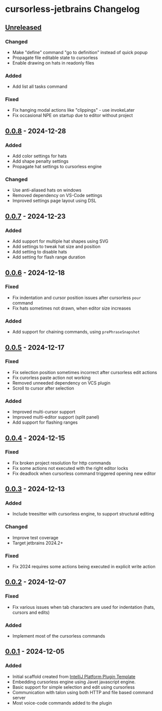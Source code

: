 # cursorless-jetbrains Changelog

## [Unreleased]

### Changed

- Make "define" command "go to definition" instead of quick popup
- Propagate file editable state to cursorless
- Enable drawing on hats in readonly files

### Added

- Add list all tasks command

### Fixed

- Fix hanging modal actions like "clippings" - use invokeLater
- Fix occasional NPE on startup due to editor without project

## [0.0.8] - 2024-12-28

### Added

- Add color settings for hats
- Add shape penalty settings
- Propagate hat settings to cursorless engine

### Changed

- Use anti-aliased hats on windows
- Removed dependency on VS-Code settings
- Improved settings page layout using DSL

## [0.0.7] - 2024-12-23

### Added

- Add support for multiple hat shapes using SVG
- Add settings to tweak hat size and position
- Add setting to disable hats
- Add setting for flash range duration

## [0.0.6] - 2024-12-18

### Fixed

- Fix indentation and cursor position issues after cursorless `pour` command
- Fix hats sometimes not drawn, when editor size increases

### Added

- Add support for chaining commands, using `prePhraseSnapshot`

## [0.0.5] - 2024-12-17

### Fixed

- Fix selection position sometimes incorrect after cursorless edit actions
- Fix curorless paste action not working
- Removed unneeded dependency on VCS plugin
- Scroll to cursor after selection

### Added

- Improved multi-cursor support
- Improved multi-editor support (split panel)
- Add support for flashing ranges

## [0.0.4] - 2024-12-15

### Fixed

- Fix broken project resolution for http commands
- Fix some actions not executed with the right editor locks
- Fix deadlock when cursorless command triggered opening new editor

## [0.0.3] - 2024-12-13

### Added

- Include treesitter with cursorless engine, to support structural editing

### Changed

- Improve test coverage
- Target jetbrains 2024.2+

### Fixed

- Fix 2024 requires some actions being executed in explicit write action

## [0.0.2] - 2024-12-07

### Fixed

- Fix various issues when tab characters are used for indentation (hats, cursors and edits)

### Added

- Implement most of the cursorless commands

## [0.0.1] - 2024-12-05

### Added

- Initial scaffold created from [IntelliJ Platform Plugin Template](https://github.com/JetBrains/intellij-platform-plugin-template)
- Embedding cursorless engine using Javet javascript engine.
- Basic support for simple selection and edit using cursorless
- Communication with talon using both HTTP and file based command server
- Most voice-code commands added to the plugin

[Unreleased]: https://github.com/asoee/cursorless-jetbrains/compare/v0.0.8...HEAD
[0.0.8]: https://github.com/asoee/cursorless-jetbrains/compare/v0.0.7...v0.0.8
[0.0.7]: https://github.com/asoee/cursorless-jetbrains/compare/v0.0.6...v0.0.7
[0.0.6]: https://github.com/asoee/cursorless-jetbrains/compare/v0.0.5...v0.0.6
[0.0.5]: https://github.com/asoee/cursorless-jetbrains/compare/v0.0.4...v0.0.5
[0.0.4]: https://github.com/asoee/cursorless-jetbrains/compare/v0.0.3...v0.0.4
[0.0.3]: https://github.com/asoee/cursorless-jetbrains/compare/v0.0.2...v0.0.3
[0.0.2]: https://github.com/asoee/cursorless-jetbrains/compare/v0.0.1...v0.0.2
[0.0.1]: https://github.com/asoee/cursorless-jetbrains/commits/v0.0.1
